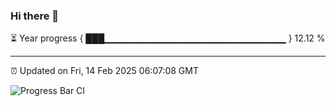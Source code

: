 ### Hi there 👋

⏳ Year progress { ███▁▁▁▁▁▁▁▁▁▁▁▁▁▁▁▁▁▁▁▁▁▁▁▁▁▁▁ } 12.12 %

---

⏰ Updated on Fri, 14 Feb 2025 06:07:08 GMT

![Progress Bar CI](https://github.com/liununu/liununu/workflows/Progress%20Bar%20CI/badge.svg)
